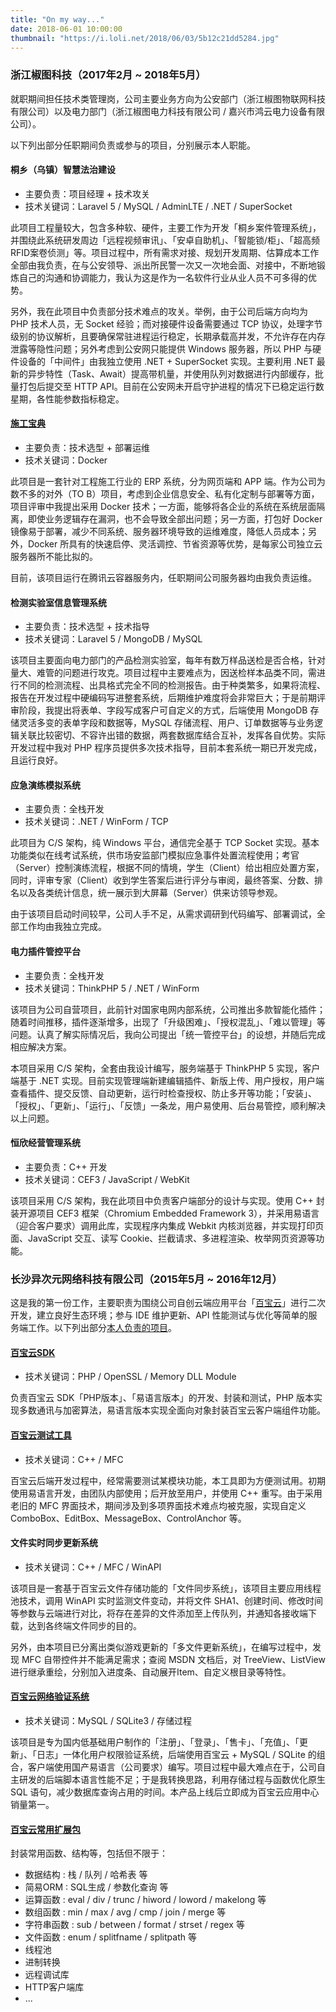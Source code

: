 ```yaml
---
title: "On my way..."
date: 2018-06-01 10:00:00
thumbnail: "https://i.loli.net/2018/06/03/5b12c21dd5284.jpg"
---
```


### 浙江椒图科技（2017年2月 ~ 2018年5月）

就职期间担任技术类管理岗，公司主要业务方向为公安部门（浙江椒图物联网科技有限公司）以及电力部门（浙江椒图电力科技有限公司 / 嘉兴市鸿云电力设备有限公司）。

以下列出部分任职期间负责或参与的项目，分别展示本人职能。

#### 桐乡（乌镇）智慧法治建设

- 主要负责：项目经理 + 技术攻关
- 技术关键词：Laravel 5 / MySQL / AdminLTE / .NET / SuperSocket

此项目工程量较大，包含多种软、硬件，主要工作为开发「桐乡案件管理系统」，并围绕此系统研发周边「远程视频审讯」、「安卓自助机」、「智能锁/柜」、「超高频RFID案卷侦测」等。项目过程中，所有需求对接、规划开发周期、估算成本工作全部由我负责，在与公安领导、派出所民警一次又一次地会面、对接中，不断地锻炼自己的沟通和协调能力，我认为这是作为一名软件行业从业人员不可多得的优势。

另外，我在此项目中负责部分技术难点的攻关。举例，由于公司后端方向均为 PHP 技术人员，无 Socket 经验；而对接硬件设备需要通过 TCP 协议，处理字节级别的协议解析，且要确保常驻进程运行稳定，长期承载高并发，不允许存在内存泄露等隐性问题；另外考虑到公安网只能提供 Windows 服务器，所以 PHP 与硬件设备的「中间件」由我独立使用 .NET + SuperSocket 实现。主要利用 .NET 最新的异步特性（Task、Await）提高带机量，并使用队列对数据进行内部缓存，批量打包后提交至 HTTP API。目前在公安网未开启守护进程的情况下已稳定运行数星期，各性能参数指标稳定。

#### [施工宝典](http://www.shigongbaodian.com/)

- 主要负责：技术选型 + 部署运维
- 技术关键词：Docker

此项目是一套针对工程施工行业的 ERP 系统，分为网页端和 APP 端。作为公司为数不多的对外（TO B）项目，考虑到企业信息安全、私有化定制与部署等方面，项目评审中我提出采用 Docker 技术；一方面，能够将各企业的系统在系统层面隔离，即使业务逻辑存在漏洞，也不会导致全部出问题；另一方面，打包好 Docker 镜像易于部署，减少不同系统、服务器环境导致的运维难度，降低人员成本；另外，Docker 所具有的快速启停、灵活调控、节省资源等优势，是每家公司独立云服务器所不能比拟的。

目前，该项目运行在腾讯云容器服务内，任职期间公司服务器均由我负责运维。

#### 检测实验室信息管理系统

- 主要负责：技术选型 + 技术指导
- 技术关键词：Laravel 5 / MongoDB / MySQL

该项目主要面向电力部门的产品检测实验室，每年有数万样品送检是否合格，针对量大、难管的问题进行攻克。项目过程中主要难点为，因送检样本品类不同，需进行不同的检测流程、出具格式完全不同的检测报告。由于种类繁多，如果将流程、报告在开发过程中硬编码写进整套系统，后期维护难度将会非常巨大；于是前期评审阶段，我提出将表单、字段写成客户可自定义的方式，后端使用 MongoDB 存储灵活多变的表单字段和数据等，MySQL 存储流程、用户、订单数据等与业务逻辑关联比较密切、不容许出错的数据，两套数据库结合互补，发挥各自优势。实际开发过程中我对 PHP 程序员提供多次技术指导，目前本套系统一期已开发完成，且运行良好。

#### 应急演练模拟系统

- 主要负责：全栈开发
- 技术关键词：.NET / WinForm / TCP

此项目为 C/S 架构，纯 Windows 平台，通信完全基于 TCP Socket 实现。基本功能类似在线考试系统，供市场安监部门模拟应急事件处置流程使用；考官（Server）控制演练流程，根据不同的情境，学生（Client）给出相应处置方案，同时，评审专家（Client）收到学生答案后进行评分与审阅，最终答案、分数、排名以及各类统计信息，统一展示到大屏幕（Server）供来访领导参观。

由于该项目启动时间较早，公司人手不足，从需求调研到代码编写、部署调试，全部工作均由我独立完成。

#### 电力插件管控平台

- 主要负责：全栈开发
- 技术关键词：ThinkPHP 5 / .NET / WinForm

该项目为公司自营项目，此前针对国家电网内部系统，公司推出多款智能化插件；随着时间推移，插件逐渐增多，出现了「升级困难」、「授权混乱」、「难以管理」等问题。认真了解实际情况后，我向公司提出「统一管控平台」的设想，并随后完成相应解决方案。

本项目采用 C/S 架构，全套由我设计编写，服务端基于 ThinkPHP 5 实现，客户端基于 .NET 实现。目前实现管理端新建编辑插件、新版上传、用户授权，用户端查看插件、提交反馈、自动更新，运行时检查授权、防止多开等功能；「安装」、「授权」、「更新」、「运行」、「反馈」一条龙，用户易使用、后台易管控，顺利解决以上问题。

#### 恒欣经营管理系统

- 主要负责：C++ 开发
- 技术关键词：CEF3 / JavaScript / WebKit

该项目采用 C/S 架构，我在此项目中负责客户端部分的设计与实现。使用 C++ 封装开源项目 CEF3 框架（Chromium Embedded Framework 3），并采用易语言（迎合客户要求）调用此库，实现程序内集成 Webkit 内核浏览器，并实现打印页面、JavaScript 交互、读写 Cookie、拦截请求、多进程渲染、枚举网页资源等功能。

### 长沙异次元网络科技有限公司（2015年5月 ~ 2016年12月）

这是我的第一份工作，主要职责为围绕公司自创云端应用平台「[百宝云](http://yanzheng.baibaoyun.com)」进行二次开发，建立良好生态环境；参与 IDE 维护更新、API 性能测试与优化等简单的服务端工作。以下列出部分[本人负责的项目](https://i.loli.net/2018/03/06/5a9e9890424d3.png)。

#### [百宝云SDK](https://github.com/wi1dcard/bby-php-sdk)

- 技术关键词：PHP / OpenSSL / Memory DLL Module

负责百宝云 SDK「PHP版本」、「易语言版本」的开发、封装和测试，PHP 版本实现多数通讯与加密算法，易语言版本实现全面向对象封装百宝云客户端组件功能。

#### [百宝云测试工具](https://github.com/wi1dcard/bby-tester)

- 技术关键词：C++ / MFC

百宝云后端开发过程中，经常需要测试某模块功能，本工具即为方便测试用。初期使用易语言开发，由团队内部使用；后开放至用户，并使用 C++ 重写。由于采用老旧的 MFC 界面技术，期间涉及到多项界面技术难点均被克服，实现自定义 ComboBox、EditBox、MessageBox、ControlAnchor 等。

#### 文件实时同步更新系统

- 技术关键词：C++ / MFC / WinAPI

该项目是一套基于百宝云文件存储功能的「文件同步系统」，该项目主要应用线程池技术，调用 WinAPI 实时监测文件变动，并将文件 SHA1、创建时间、修改时间等参数与云端进行对比，将存在差异的文件添加至上传队列，并通知各接收端下载，达到各终端文件同步的目的。

另外，由本项目已分离出类似游戏更新的「多文件更新系统」，在编写过程中，发现 MFC 自带控件并不能满足需求；查阅 MSDN 文档后，对 TreeView、ListView 进行继承重绘，分别加入进度条、自动展开Item、自定义根目录等特性。

#### [百宝云网络验证系统](http://item.baibaoyun.com/16)

- 技术关键词：MySQL / SQLite3 / 存储过程

该项目是专为国内低基础用户制作的「注册」、「登录」、「售卡」、「充值」、「更新」、「日志」一体化用户权限验证系统，后端使用百宝云 + MySQL / SQLite 的组合，客户端使用国产易语言（公司要求）编写。项目过程中最大难点在于，公司自主研发的后端脚本语言性能不足；于是我转换思路，利用存储过程与函数优化原生 SQL 语句，减少数据库查询占用的时间。本产品上线后立即成为百宝云应用中心销量第一。

#### [百宝云常用扩展包](http://bbs.baibaoyun.com/thread-288-1-1.html)

封装常用函数、结构等，包括但不限于：

  - 数据结构 : 栈 / 队列 / 哈希表 等
  - 简易ORM : SQL生成 / 参数化查询 等
  - 运算函数 : eval / div / trunc / hiword / loword / makelong 等
  - 数组函数 : min / max / avg / cmp / join / merge 等
  - 字符串函数 : sub / between / format / strset / regex 等
  - 文件函数 : enum / splitfname / splitpath 等
  - 线程池
  - 进制转换
  - 远程调试库
  - HTTP客户端库
  - ...